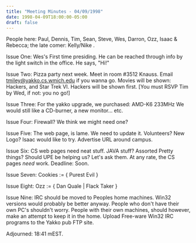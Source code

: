 ```yaml
---
title: "Meeting Minutes - 04/09/1998"
date: 1998-04-09T18:00:00-05:00
draft: false
---
```


People here:  Paul, Dennis, Tim, Sean, Steve, Wes, Darron, Ozz, Isaac &               Rebecca; the late comer:  Kelly/Nike . </p><p>
Issue One:  Wes's First time presiding.  He can be reached through info by the             light switch in the office.  He says, "Hi!" </p><p>
Issue Two:  Pizza party next week.  Meet in room #3512 Knauss.  Email             tmiley@yakko.cs.wmich.edu if you wanna go.  Movies will be shown:             Hackers, and Star Trek VI.  Hackers will be shown first.  [You must             RSVP Tim by Wed, if not: you no go!] </p><p>
Issue Three:  For the yakko upgrade, we purchased:  AMD-K6 233MHz We would               still like a CD-burner, a new monitor... etc. </p><p>
Issue Four:  Firewall?  We think we might need one?  </p><p>
Issue Five:  The web page, is lame.  We need to update it.  Volunteers?  New              Logo?  Isaac would like to try.  Advertise URL around campus. </p><p>
Issue Six:  CS web pages need neat stuff.  JAVA stuff?  Assorted Pretty things?             Should UPE be helping us?  Let's ask them.  At any rate, the CS             pages _need_ work.  Deadline:  Soon. </p><p>
Issue Seven:  Cookies := { Purest Evil } </p><p>
Issue Eight:  Ozz := { Dan Quale | Flack Taker } </p><p>
Issue Nine:  IRC should be moved to Peoples home machines.  Win32 versions              would probably be better anyway.  People who don't have their own              PC's shouldn't worry.  People with their own machines, should              however, make an attempt to keep it in the home.  Upload Free-ware              Win32 IRC programs to the Yakko pub FTP site. </p><p>
</p><p>
Adjourned:  18:41 mEST. </p><p>
</p>
